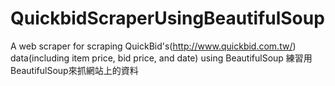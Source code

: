 QuickbidScraperUsingBeautifulSoup
=================================

A web scraper for scraping QuickBid's(http://www.quickbid.com.tw/) data(including item price, bid price, and date) using BeautifulSoup  練習用BeautifulSoup來抓網站上的資料
